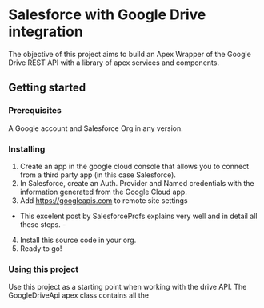 # Salesforce with Google Drive integration
The objective of this project aims to build an Apex Wrapper of the Google Drive REST API with a library of apex services and components.

## Getting started

### Prerequisites
A Google account and Salesforce Org in any version.

### Installing

1. Create an app in the google cloud console that allows you to connect from a third party app (in this case Salesforce).
2. In Salesforce, create an Auth. Provider and Named credentials with the information generated from the Google Cloud app.
3. Add https://googleapis.com to remote site settings
- This excelent post by SalesforceProfs explains very well and in detail all these steps.  - 
4. Install this source code in your org.
5. Ready to go!

### Using this project
Use this project as a starting point when working with the drive API. The GoogleDriveApi apex class contains all the 
